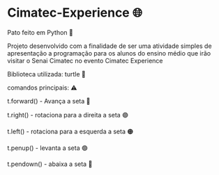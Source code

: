 # Cimatec-Experience 🌐

Pato feito em Python 🦆

Projeto desenvolvido com a finalidade de ser uma atividade simples de apresentação a programação para os alunos do ensino médio que irão visitar o Senai Cimatec no evento Cimatec Experience

Biblioteca utilizada: turtle 🐢

comandos principais: ⚠️

t.forward() - Avança a seta 🔴

t.right() - rotaciona para a direita a seta 🟣

t.left() - rotaciona para a esquerda a seta 🟠

t.penup() - levanta a seta 🟢

t.pendown() - abaixa a seta 🔵
